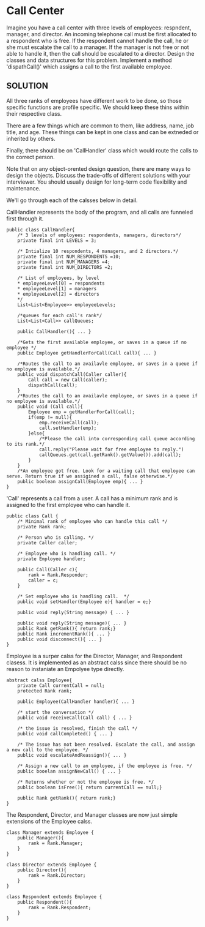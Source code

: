 # Call Center
Imagine you have a call center with three levels of employees: respndent, manager, and director. An incoming telephone call must be first allocated to a respondent who is free. If the respondent cannot handle the call, he or she must escalate the call to a manager. If the manager is not free or not able to handle it, then the call should be escalated to a director. Design the classes and data structures for this problem. Implement a method 'dispathCall()' which assigns a call to the first available employee. 

## SOLUTION
All three ranks of employees have different work to be done, so those specific functions are profile specific. We should keep these thins within their respective class. 

There are a few things which are common to them, like address, name, job title, and age. These things can be kept in one class and can be extneded or inherited by others. 

Finally, there should be on 'CallHandler' class which would route the calls to the correct person. 

Note that on any object-orented design question, there are many ways to design the objects. Discuss the trade-offs of different solutions with your interviewer. You should usually design for long-term code flexibility and maintenance. 

We'll go through each of the calsses below in detail. 

CallHandler represents the body of the program, and all calls are funneled first through it.
```
public class CallHandler{
    /* 3 levels of employees: respondents, managers, directors*/
    private final int LEVELS = 3;

    /* Intialize 10 respondents, 4 managers, and 2 directors.*/
    private final int NUM_RESPONDENTS =10;
    private final int NUM_MANAGERS =4;
    private final int NUM_DIRECTORS =2;

    /* List of employees, by level
    * employeeLevel[0] = respondents
    * employeeLevel[1] = managers
    * employeeLevel[2] = directors
    */
    List<List<Employee>> employeeLevels;

    /*queues for each call's rank*/
    List<List<Call>> callQueues;

    public CallHandler(){ ... }

    /*Gets the first available employee, or saves in a queue if no employee */
    public Employee getHandlerForCall(Call call){ ... }

    /*Routes the call to an availavle employee, or saves in a queue if no employee is available.*/
    public void dispatchCall(Caller caller){
        Call call = new Call(caller);
        dispathCall(call);
    }
    /*Routes the call to an availavle employee, or saves in a queue if no employee is available.*/
    public void (Call call){
        Employee emp = getHandlerForCall(call);
        if(emp != null){
            emp.receiveCall(call);
            call.setHandler(emp);
        }else{
            /*Please the call into corresponding call queue according to its rank.*/
            call.reply("Please wait for free employee to reply.")
            callQueues.get(call.getRank().getValue()).add(call);
        }
    }
    /*An employee got free. Look for a waiting call that employee can serve. Return true if we assigined a call, false otherwise.*/
    public boolean assignCall(Employee emp){ ... }
}
```
'Call' represents a call from a user. A call has a minimum rank and is assigned to the first employee who can handle it.

```
public class Call {
    /* Minimal rank of employee who can handle this call */
    private Rank rank;

    /* Person who is calling. */
    private Caller caller;

    /* Employee who is handling call. */
    private Employee handler;

    public Call(Caller c){
        rank = Rank.Responder;
        caller = c;
    }

    /* Set employee who is handling call.  */
    public void setHandler(Employee e){ handler = e;}

    public void reply(String message) { ... }

    public void reply(String message){ ... }
    public Rank getRank(){ return rank;}
    public Rank incrementRank(){ ... }
    public void disconnect(){ ... }
}
```

Employee is a surper calss for the Director, Manager, and Respondent clasess. It is implemented as an abstract calss since there should be no reason to instaniate an Empolyee type directly. 

```
abstract calss Employee{
    private Call currentCall = null;
    protected Rank rank;

    public Employee(CallHandler handler){ ... }

    /* start the conversation */
    public void receiveCall(Call call) { ... }

    /* the issue is resolved, finish the call */
    public void callCompleted() { ... }

    /* The issue has not been resolved. Escalate the call, and assign a new call to the employee. */ 
    public void escalateAndReassign(){ ... }

    /* Assign a new call to an employee, if the employee is free. */
    public booelan assignNewCall() { ... }

    /* Returns whether or not the employee is free. */
    public boolean isFree(){ return currentCall == null;}

    public Rank getRank(){ return rank;}
}
```

The Respondent, Director, and Manager classes are now just simple extensions of the Employee calss.

```
class Manager extends Employee {
    public Manager(){
        rank = Rank.Manager;
    }
}

class Director extends Employee {
    public Director(){
        rank = Rank.Director;
    }
}

class Respondent extends Employee {
    public Respondent(){
        rank = Rank.Respondent;
    }
}
```

